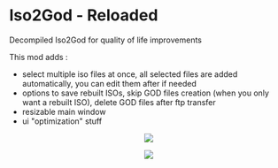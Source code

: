 # Iso2God - Reloaded
Decompiled Iso2God for quality of life improvements

This mod adds :
- select multiple iso files at once, all selected files are added automatically, you can edit them after if needed
- options to save rebuilt ISOs, skip GOD files creation (when you only want a rebuilt ISO), delete GOD files after ftp transfer
- resizable main window
- ui "optimization" stuff

<p align="center"><img src="https://github.com/r4dius/Iso2God/assets/177153/d30a0d77-4bc5-4275-8e9c-9a97d5bc4f80"></p>
<p align="center"><img src="https://github.com/r4dius/Iso2God/assets/177153/9a06702b-a38e-4a25-9a15-d5c246476f4a"></p>
